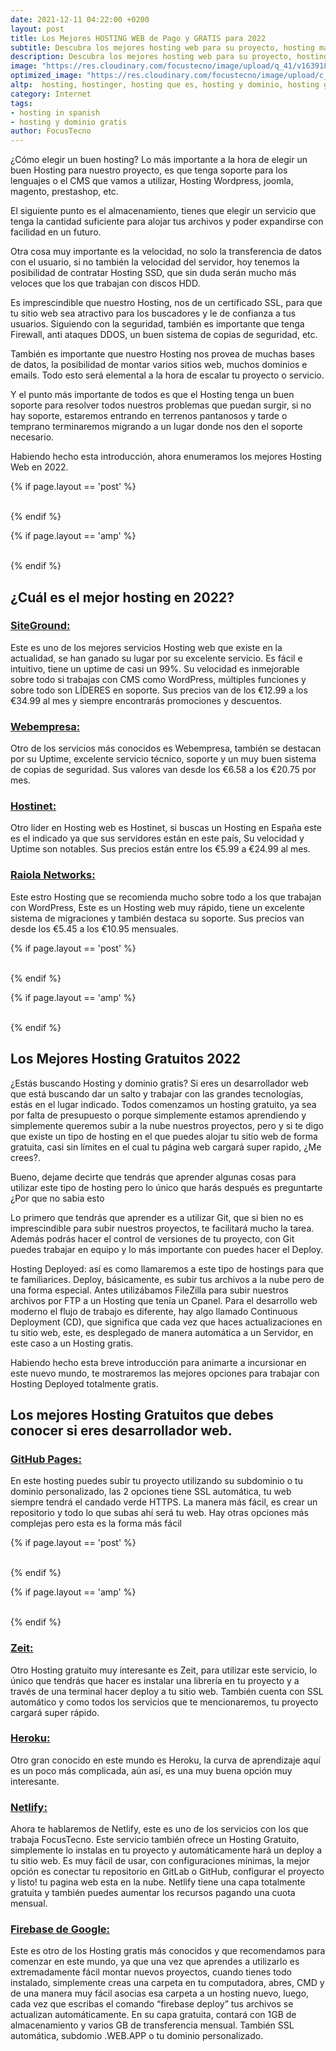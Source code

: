 ```yaml
---
date: 2021-12-11 04:22:00 +0200
layout: post
title: Los Mejores HOSTING WEB de Pago y GRATIS para 2022
subtitle: Descubra los mejores hosting web para su proyecto, hosting más barato y gratuitos. Hosting Wordpress, Cloud y hosting españa
description: Descubra los mejores hosting web para su proyecto, hosting más barato y gratuitos. Hosting Wordpress, Cloud y hosting españa
image: "https://res.cloudinary.com/focustecno/image/upload/q_41/v1639189215/los-mejores-hosting-web-de-pago-y-gratis-para-2022_dvnzyt.jpg"
optimized_image: "https://res.cloudinary.com/focustecno/image/upload/c_scale,q_41,w_462/v1639189215/los-mejores-hosting-web-de-pago-y-gratis-para-2022_dvnzyt.jpg"
altp:  hosting, hostinger, hosting que es, hosting y dominio, hosting gratis, hosting gratuito, hostinger webmail, hosting significado, hosting mexico, hosting argentina, hosting amazon, hosting anual, hosting amazon precios, hosting asp.net, hosting argentina precios, hosting antel, hosting azure, hosting barato, hosting bolivia, hosting bahia, hosting barato wordpress, hosting bluehost, hosting bancoomeva, hosting base de datos, hosting barato chile, hosting colombia, hosting chile, hosting compartido, hosting cpanel, hosting correo, hosting cloud, hosting concepto, hosting checker, hosting definicion, hosting dedicado, hosting de google, hosting dominio, hosting de minecraft, hosting de paginas web, hosting de correo, hosting definition, hosting en español, hosting ecuador, hosting españa, hosting ejemplos, hosting economico, hosting en la nube, hosting en argentina, hosting en chile, hosting free, hosting firebase, hosting fivem, hosting ftp, hosting facil, hosting free cpanel, hosting free wordpress, hosting free 2021, hosting godaddy, hosting google, hosting gratis con cpanel, hosting gratuito wordpress, hosting gratuito para pruebas, hosting gratis para paginas web, hosting hd premium, hosting hostgator, hosting html, hosting hostinger, hosting house express morelia, hosting heroku, hosting house, hosting hd premium opiniones, hosting ionos, hosting ilimitado, hosting informatica, hosting internet, hosting iis, hosting iniciar sesion, hosting infinityfree, hosting internacional, hosting java, hoisting javascript, hosting java gratis, hosting joomla, hosting java tomcat, hosting juegos, hosting jsp, hosting java méxico, hosting koryfi, hosting kubernetes, hosting kinsta, hosting.kr, hosting kg, hosting kya hai, hosting kahoot, hosting kz, hosting latinoamerica, hosting labs, hosting linux, hosting labs sac, hosting laravel, hosting login, hosting local, hosting logo, hosting minecraft, hosting montevideo, hosting minecraft gratis, hosting mexico clientes, hosting meaning, hosting moodle, hosting mas barato, hosting net, hosting nodejs, hosting nice, hosting namecheap, hosting neubox, hosting ninja, hosting net core, hosting node js gratis, hosting ovh, hosting one, hosting offshore, hosting orange, hosting online, hosting o dominio, hosting o servidor, hosting odoo, hosting peru, hosting power, hosting plus, hosting precios, hosting paraguay, hosting para wordpress, hosting pagina web, hosting premium, hosting que significa, hosting que es en informatica, hosting quito, hosting que es y como funciona, hosting que es pdf, hosting que soporte python, hosting que es y tipos, hosting reseller, hosting raiola, hosting red, hosting recomendados, hosting react, hosting radio, hosting reseller ilimitado, hosting rapido, hosting server, hosting ssi, hosting ssd, hosting server minecraft, hosting sql server, hosting siteground, hosting services, hosting traduccion, hosting traductor, hosting texas, hosting telmex, hosting tipos, hosting telefonica, hosting tienda online, hosting traducir, hosting uruguay, hostingunlock, hosting usa, hosting unturned, hosting uk, hosting ultra full, hosting uy, hosting ubuntu, hosting vps, hosting venezuela, hosting virtual, hosting ventajas y desventajas, hosting vs housing, hosting vps ventajas y desventajas, hosting vs vps, hosting valor, hosting web, hosting wordpress, hosting web gratis, hosting wordpress gratis, hosting windows, hosting wix, hosting web gratuito, hosting wialon, hosting xpress, hosting xyz, hosting x10, hosting xampp, hosting xataka, hosting xampp gratis, hosting por 1 año, hosting xtec, hosting y dominio gratis, hosting y dominio precios, hosting y dominio colombia, hosting y dominio ecuador, hosting y dominio godaddy, hosting y dominio chile, hosting y dominio gratis wordpress, hosting zoho, hosting zz, hosting zone, hosting zdjec, hosting zoom meetings, hosting zdarma, hosting zoom, hosting zoom webinar, hostinger argentina, http://hostinger.com, hostinger mail, hostinger gratis, hostinger colombia, hostinger login, hostinger dominio, hostinger app, hostinger afiliados, hostinger atencion al cliente, hostinger affiliate, hostinger argentina opiniones, hostinger angular, hostinger acceso, hostinger bolivia, hostinger brasil, hostinger blog, hostinger black friday, hostinger base de datos, hostinger buscar dominio, hostinger br, hostinger barato, hostinger correo, hostinger cpanel, hostinger chile, hostinger caracteristicas, hostinger cupon, hostinger contacto, hostinger comprar dominio, hostinger dns, hostinger dominio gratis, hostinger domain, hostinger django, hostinger docker, hostinger descargar, hostinger descuento, hostinger email, hostinger es, hostinger ecuador, hostinger es bueno, hostinger email login, hostinger empresarial, hostinger entrar, and hostinger español 
category: Internet
tags:
- hosting in spanish
- hosting y dominio gratis
author: FocusTecno
---
```

¿Cómo elegir un buen hosting? Lo más importante a la hora de elegir un buen Hosting para nuestro proyecto, es que tenga soporte para los lenguajes o el CMS que vamos a utilizar, Hosting Wordpress, joomla, magento, prestashop, etc.

El siguiente punto es el almacenamiento, tienes que elegir un servicio que tenga la cantidad suficiente para alojar tus archivos y poder expandirse con facilidad en un futuro. 

Otra cosa muy importante es la velocidad, no solo la transferencia de datos con el usuario, si no también la velocidad del servidor, hoy tenemos la posibilidad de contratar Hosting SSD, que sin duda serán mucho más veloces que los que trabajan con discos HDD.

Es imprescindible que nuestro Hosting, nos de un certificado SSL, para que tu sitio web sea atractivo para los buscadores y le de confianza a tus usuarios. Siguiendo con la seguridad, también es importante que tenga Firewall, anti ataques DDOS, un buen sistema de copias de seguridad, etc.

También es importante que nuestro Hosting nos provea de muchas bases de datos, la posibilidad de montar varios sitios web, muchos dominios e emails. Todo esto será elemental a la hora de escalar tu proyecto o servicio. 

Y el punto más importante de todos es que el Hosting tenga un buen soporte para resolver todos nuestros problemas que puedan surgir, si no hay soporte, estaremos entrando en terrenos pantanosos y tarde o temprano terminaremos migrando a un lugar donde nos den el soporte necesario.

Habiendo hecho esta introducción, ahora enumeramos los mejores Hosting Web en 2022.

{% if page.layout == 'post' %}
<br/>
<ins class="adsbygoogle"
     style="display:block"
     data-ad-client="ca-pub-4858467408884489"
     data-ad-slot="4415831152"
     data-ad-format="auto"
     data-full-width-responsive="true"></ins>
<script>
     (adsbygoogle = window.adsbygoogle || []).push({});
</script>
<br/>
{% endif %}

{% if page.layout == 'amp' %}
<br/>
<amp-ad width="100vw" height="320"
     type="adsense"
     data-ad-client="ca-pub-4858467408884489"
     data-ad-slot="4415831152"
     data-auto-format="rspv"
     data-full-width="">
  <div overflow=""></div>
</amp-ad>
<br/>
{% endif %}


## ¿Cuál es el mejor hosting en 2022?

### [SiteGround:](https://bit.ly/SiteGround-Focus)

Este es uno de los mejores servicios Hosting web que existe en la actualidad, se han ganado su lugar por su excelente servicio. Es fácil e intuitivo, tiene un uptime de casi un 99%. Su velocidad es inmejorable sobre todo si trabajas con CMS como WordPress, múltiples funciones y sobre todo son LÍDERES en soporte. Sus precios van de los €12.99 a los €34.99 al mes y siempre encontrarás promociones y descuentos.

### [Webempresa:](https://www.webempresa.com/)

Otro de los servicios más conocidos es Webempresa, también se destacan por su Uptime, excelente servicio técnico, soporte y un muy buen sistema de copias de seguridad. Sus valores van desde los €6.58 a los €20.75 por mes. 

### [Hostinet:](https://www.hostinet.com/)

Otro líder en Hosting web es Hostinet, si buscas un Hosting en España este es el indicado ya que sus servidores están en este país, Su velocidad y Uptime son notables. Sus precios están entre los  €5.99 a  €24.99 al mes. 

### [Raiola Networks:](https://raiolanetworks.es//)

Este estro Hosting que se recomienda mucho sobre todo a los que trabajan con WordPress, Este es un Hosting web muy rápido, tiene un excelente sistema de migraciones y también destaca su soporte. Sus precios van desde los €5.45 a los €10.95 mensuales.

{% if page.layout == 'post' %}
<br/>
<ins class="adsbygoogle"
     style="display:block"
     data-ad-client="ca-pub-4858467408884489"
     data-ad-slot="2382378960"
     data-ad-format="auto"
     data-full-width-responsive="true"></ins>
<script>
     (adsbygoogle = window.adsbygoogle || []).push({});
</script>
<br/>
{% endif %}

{% if page.layout == 'amp' %}
<br/>
<amp-ad width="100vw" height="320"
     type="adsense"
     data-ad-client="ca-pub-4858467408884489"
     data-ad-slot="2382378960"
     data-auto-format="rspv"
     data-full-width="">
  <div overflow=""></div>
</amp-ad>
<br/>
{% endif %}

## Los Mejores Hosting Gratuitos 2022

¿Estás buscando Hosting y dominio gratis? Si eres un desarrollador web que está buscando dar un salto y trabajar con las grandes tecnologías, estás en el lugar indicado. Todos comenzamos un hosting gratuito, ya sea por falta de presupuesto o porque simplemente estamos aprendiendo y simplemente queremos subir a la nube nuestros proyectos, pero y si te digo que existe un tipo de hosting en el que puedes alojar tu sitio web de forma gratuita, casi sin límites en el cual tu página web cargará super rapido, ¿Me crees?.

Bueno, dejame decirte que tendrás que aprender algunas cosas para utilizar este tipo de hosting pero lo único que harás después es preguntarte ¿Por que no sabia esto

Lo primero que tendrás que aprender es a utilizar Git, que si bien no es imprescindible para subir nuestros proyectos, te facilitará mucho la tarea. Además podrás hacer el control de versiones de tu proyecto, con Git puedes trabajar en equipo y lo más importante con puedes hacer el Deploy.

Hosting Deployed: así es como llamaremos a este tipo de hostings para que te familiarices. Deploy, básicamente, es subir tus archivos a la nube pero de una forma especial. Antes utilizábamos FileZilla para subir nuestros archivos por FTP a un Hosting que tenía un Cpanel. Para el desarrollo web moderno el flujo de trabajo es diferente, hay algo llamado 
Continuous Deployment (CD), que significa que cada vez que haces actualizaciones en tu sitio web, este, es desplegado de manera automática a un Servidor, en este caso a un Hosting gratis.

Habiendo hecho esta breve introducción para animarte a incursionar en este nuevo mundo, te mostraremos las mejores opciones para trabajar con Hosting Deployed totalmente gratis.

## Los mejores Hosting Gratuitos que debes conocer si eres desarrollador web.

### [GitHub Pages:](https://github.com/)

En este hosting puedes subir tu proyecto utilizando su subdominio o tu dominio personalizado, las 2 opciones tiene SSL automática, tu web siempre tendrá el candado verde HTTPS. La manera más fácil, es crear un repositorio y todo lo que subas ahí será tu web. Hay otras opciones más complejas pero esta es la forma más fácil

{% if page.layout == 'post' %}
<br/>
<ins class="adsbygoogle"
     style="display:block"
     data-ad-client="ca-pub-4858467408884489"
     data-ad-slot="5537341138"
     data-ad-format="auto"
     data-full-width-responsive="true"></ins>
<script>
     (adsbygoogle = window.adsbygoogle || []).push({});
</script>
<br/>
{% endif %}

{% if page.layout == 'amp' %}
<br/>
<amp-ad width="100vw" height="320"
     type="adsense"
     data-ad-client="ca-pub-4858467408884489"
     data-ad-slot="5537341138"
     data-auto-format="rspv"
     data-full-width="">
  <div overflow=""></div>
</amp-ad>
<br/>
{% endif %}

### [Zeit:](https://zeit.co/)

Otro Hosting gratuito muy interesante es Zeit, para utilizar este servicio, lo único que tendrás que hacer es instalar una librería en tu proyecto y a través de una terminal hacer deploy a tu sitio web. También cuenta con SSL automático y como todos los servicios que te mencionaremos, tu proyecto cargará super rápido.

### [Heroku:](https://www.heroku.com)

Otro gran conocido en este mundo es Heroku, la curva de aprendizaje aquí es un poco más complicada, aún así, es una muy buena opción muy interesante. 

### [Netlify:](https://www.netlify.com)

Ahora te hablaremos de Netlify, este es uno de los servicios con los que trabaja FocusTecno. Este servicio también ofrece un Hosting Gratuito, simplemente lo instalas en tu proyecto y automáticamente hará un deploy a tu sitio web. Es muy fácil de usar, con configuraciones mínimas, la mejor opción es conectar tu repositorio en GitLab o GitHub, configurar el proyecto y listo! tu pagina web esta en la nube. Netlify tiene una capa totalmente gratuita y también puedes aumentar los recursos pagando una cuota mensual.

### [Firebase de Google:](https://firebase.google.com)

Este es otro de los Hosting gratis más conocidos y que recomendamos para comenzar en este mundo, ya que una vez que aprendes a utilizarlo es extremadamente fácil montar nuevos proyectos, cuando tienes todo instalado, simplemente creas una carpeta en tu computadora, abres, CMD y de una manera muy fácil asocias esa carpeta a un hosting nuevo, luego, cada vez que escribas el comando “firebase deploy” tus archivos se actualizan automáticamente. En su capa gratuita, contará con 1GB de almacenamiento y varios GB de transferencia mensual. También SSL automática, subdomio .WEB.APP o tu dominio personalizado.

